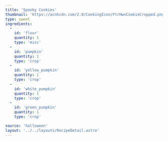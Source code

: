 ```yaml
---
title: 'Spooky Cookies'
thumbnail: 'https://acnhcdn.com/2.0/CookingIcon/FtrHwnCookieCropped.png'
type: sweet
ingredients:
  -
    id: 'flour'
    quantity: 1
    type: 'misc'
  -
    id: 'pumpkin'
    quantity: 1
    type: 'crop'
  -
    id: 'yellow_pumpkin'
    quantity: 1
    type: 'crop'
  -
    id: 'white_pumpkin'
    quantity: 1
    type: 'crop'
  -
    id: 'green_pumpkin'
    quantity: 1
    type: 'crop'

source: 'halloween'
layout: '../../layouts/RecipeDetail.astro'
---
```


